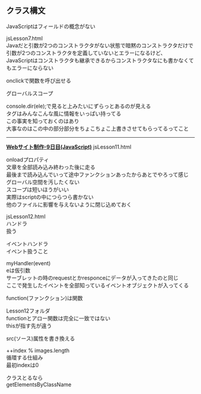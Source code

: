 ## クラス構文
JavaScriptはフィールドの概念がない  
  
jsLesson7.html  
Javaだと引数が2つのコンストラクタがない状態で暗黙のコンストラクタだけで引数が2つのコンストラクタを定義していないとエラーになるけど、  
JavaScriptはコンストラクタも継承できるからコンストラクタなにも書かなくてもエラーにならない  
  
onclickで関数を呼び出せる  
  
グローバルスコープ  
  
console.dir(ele);で見ると上みたいにずらっとあるのが見える  
タグはみんなこんな風に情報をいっぱい持ってる  
この事実を知っておくのはあり  
大事なのはこの中の部分部分をちょこちょこ上書きさせてもらってるってこと  

---


**[Webサイト制作-9日目(JavaScript)](https://joytas.net/programming/website/website09)**
jsLesson11.html  
  
onloadプロパティ  
文章を全部読み込み終わった後に走る  
最後まで読み込んでいって途中ファンクションあったからあとでやろって感じ  
グローバル空間を汚したくない  
スコープは短いほうがいい  
実際はscriptの中につらつら書かない  
他のファイルに影響を与えないように閉じ込めておく  
  
jsLesson12.html  
ハンドラ  
扱う  
  
イベントハンドラ  
イベント扱うこと  
  
myHandler(event)  
eは仮引数  
サーブレットの時のrequestとかresponceにデータが入ってきたのと同じ  
ここで発生したイベントを全部知っているイベントオブジェクトが入ってくる  
  
function(ファンクション)は関数  
  

Lesson12フォルダ  
functionとアロー関数は完全に一致ではない  
thisが指す先が違う  
  
src(ソース)属性を書き換える  
  
++index % images.length  
循環する仕組み  
最初indexは0  
  
クラスとるなら  
getElementsByClassName  
